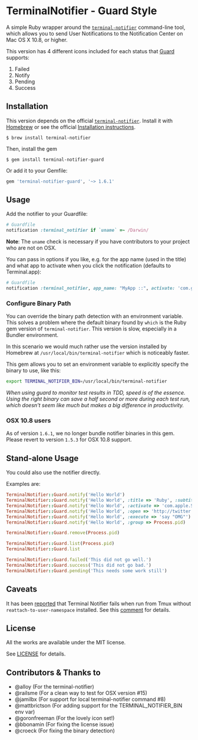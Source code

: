 # TerminalNotifier - Guard Style

A simple Ruby wrapper around the [`terminal-notifier`](https://github.com/alloy/terminal-notifier) command-line
tool, which allows you to send User Notifications to the Notification Center on
Mac OS X 10.8, or higher.

This version has 4 different icons included for each status that
[Guard][GUARD] supports:

 1. Failed
 2. Notify
 3. Pending
 4. Success


## Installation

This version depends on the official [`terminal-notifier`](https://github.com/alloy/terminal-notifier).
Install it with [Homebrew](http://brew.sh/) or see the official
[Installation instructions](https://github.com/alloy/terminal-notifier#download).

```
$ brew install terminal-notifier
```

Then, install the gem

```
$ gem install terminal-notifier-guard
```

Or add it to your Gemfile:

```ruby
gem 'terminal-notifier-guard', '~> 1.6.1'
```

## Usage

Add the notifier to your Guardfile:

```ruby
# Guardfile
notification :terminal_notifier if `uname` =~ /Darwin/
```

**Note**: The `uname` check is necessary if you have contributors to
your project who are not on OSX.

You can pass in options if you like, e.g. for the app name (used in the
title) and what app to activate when you click the notification
(defaults to Terminal.app):

```ruby
# Guardfile
notification :terminal_notifier, app_name: "MyApp ::", activate: 'com.googlecode.iTerm2' if `uname` =~ /Darwin/
```

### Configure Binary Path

You can override the binary path detection with an environment variable. This solves a problem where the default binary found by `which` is the Ruby gem version of `terminal-notifier`. This version is slow, especially in a Bundler environment.

In this scenario we would much rather use the version installed by Homebrew at `/usr/local/bin/terminal-notifier` which is noticeably faster.

This gem allows you to set an environment variable to explicitly specify the binary to use, like this:

```bash
export TERMINAL_NOTIFIER_BIN=/usr/local/bin/terminal-notifier
```

_When using guard to monitor test results in TDD, speed is of the essence. Using the right binary can save a half second or more during each test run, which doesn't seem like much but makes a big difference in productivity._

### OSX 10.8 users

As of version `1.6.1`, we no longer bundle notifier binaries in this gem. Please revert to
version `1.5.3` for OSX 10.8 support.

## Stand-alone Usage

You could also use the notifier directly.

Examples are:

```ruby
TerminalNotifier::Guard.notify('Hello World')
TerminalNotifier::Guard.notify('Hello World', :title => 'Ruby', :subtitle => 'Programming Language')
TerminalNotifier::Guard.notify('Hello World', :activate => 'com.apple.Safari')
TerminalNotifier::Guard.notify('Hello World', :open => 'http://twitter.com/alloy')
TerminalNotifier::Guard.notify('Hello World', :execute => 'say "OMG"')
TerminalNotifier::Guard.notify('Hello World', :group => Process.pid)

TerminalNotifier::Guard.remove(Process.pid)

TerminalNotifier::Guard.list(Process.pid)
TerminalNotifier::Guard.list

TerminalNotifier::Guard.failed('This did not go well.')
TerminalNotifier::Guard.success('This did not go bad.')
TerminalNotifier::Guard.pending('This needs some work still')
```

## Caveats

It has been
[reported](https://github.com/Codaisseur/terminal-notifier-guard/issues/26)
that Terminal Notifier fails when run from Tmux without
`reattach-to-user-namespace` installed. See this
[comment](https://github.com/julienXX/terminal-notifier/issues/115#issuecomment-104214742) for details.

## License

All the works are available under the MIT license.

See [LICENSE][LICENSE] for details.

[HOMEPAGE]: https://github.com/Springest/terminal-notifier-guard
[GUARD]: https://github.com/guard/guard
[LICENSE]: https://github.com/Springest/terminal-notifier-guard/blob/master/LICENSE


## Contributors & Thanks to

- @alloy (For the terminal-notifier)
- @railsme (For a clean way to test for OSX version #15)
- @jamilbx (For support for local terminal-notifier command #8)
- @mattbrictson (For adding support for the TERMINAL_NOTIFIER_BIN env var)
- @goronfreeman (For the lovely icon set!)
- @bbonamin (For fixing the license issue)
- @croeck (For fixing the binary detection)
